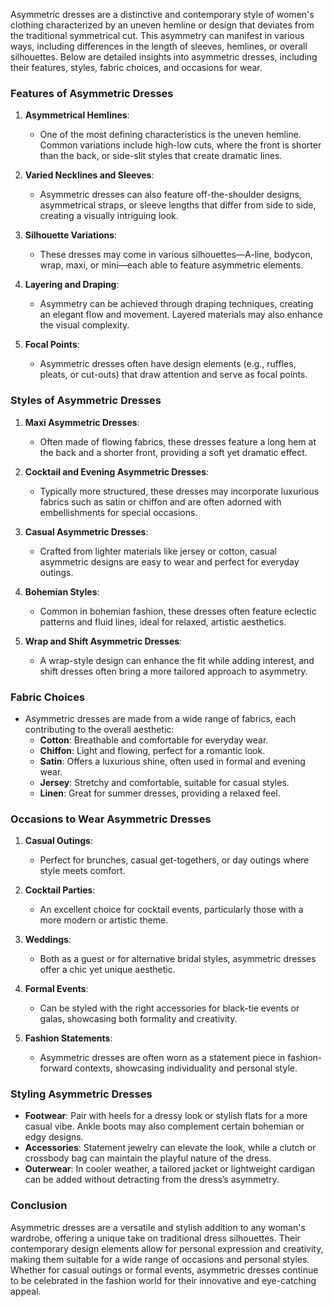 Asymmetric dresses are a distinctive and contemporary style of women's clothing characterized by an uneven hemline or design that deviates from the traditional symmetrical cut. This asymmetry can manifest in various ways, including differences in the length of sleeves, hemlines, or overall silhouettes. Below are detailed insights into asymmetric dresses, including their features, styles, fabric choices, and occasions for wear.

### Features of Asymmetric Dresses

1. **Asymmetrical Hemlines**: 
   - One of the most defining characteristics is the uneven hemline. Common variations include high-low cuts, where the front is shorter than the back, or side-slit styles that create dramatic lines.

2. **Varied Necklines and Sleeves**: 
   - Asymmetric dresses can also feature off-the-shoulder designs, asymmetrical straps, or sleeve lengths that differ from side to side, creating a visually intriguing look.

3. **Silhouette Variations**: 
   - These dresses may come in various silhouettes—A-line, bodycon, wrap, maxi, or mini—each able to feature asymmetric elements.

4. **Layering and Draping**: 
   - Asymmetry can be achieved through draping techniques, creating an elegant flow and movement. Layered materials may also enhance the visual complexity.

5. **Focal Points**: 
   - Asymmetric dresses often have design elements (e.g., ruffles, pleats, or cut-outs) that draw attention and serve as focal points.

### Styles of Asymmetric Dresses

1. **Maxi Asymmetric Dresses**: 
   - Often made of flowing fabrics, these dresses feature a long hem at the back and a shorter front, providing a soft yet dramatic effect.

2. **Cocktail and Evening Asymmetric Dresses**: 
   - Typically more structured, these dresses may incorporate luxurious fabrics such as satin or chiffon and are often adorned with embellishments for special occasions.

3. **Casual Asymmetric Dresses**: 
   - Crafted from lighter materials like jersey or cotton, casual asymmetric designs are easy to wear and perfect for everyday outings.

4. **Bohemian Styles**: 
   - Common in bohemian fashion, these dresses often feature eclectic patterns and fluid lines, ideal for relaxed, artistic aesthetics.

5. **Wrap and Shift Asymmetric Dresses**: 
   - A wrap-style design can enhance the fit while adding interest, and shift dresses often bring a more tailored approach to asymmetry.

### Fabric Choices

- Asymmetric dresses are made from a wide range of fabrics, each contributing to the overall aesthetic:
  - **Cotton**: Breathable and comfortable for everyday wear.
  - **Chiffon**: Light and flowing, perfect for a romantic look.
  - **Satin**: Offers a luxurious shine, often used in formal and evening wear.
  - **Jersey**: Stretchy and comfortable, suitable for casual styles.
  - **Linen**: Great for summer dresses, providing a relaxed feel.

### Occasions to Wear Asymmetric Dresses

1. **Casual Outings**: 
   - Perfect for brunches, casual get-togethers, or day outings where style meets comfort.

2. **Cocktail Parties**: 
   - An excellent choice for cocktail events, particularly those with a more modern or artistic theme.

3. **Weddings**: 
   - Both as a guest or for alternative bridal styles, asymmetric dresses offer a chic yet unique aesthetic.

4. **Formal Events**: 
   - Can be styled with the right accessories for black-tie events or galas, showcasing both formality and creativity.

5. **Fashion Statements**: 
   - Asymmetric dresses are often worn as a statement piece in fashion-forward contexts, showcasing individuality and personal style.

### Styling Asymmetric Dresses

- **Footwear**: Pair with heels for a dressy look or stylish flats for a more casual vibe. Ankle boots may also complement certain bohemian or edgy designs.
- **Accessories**: Statement jewelry can elevate the look, while a clutch or crossbody bag can maintain the playful nature of the dress.
- **Outerwear**: In cooler weather, a tailored jacket or lightweight cardigan can be added without detracting from the dress’s asymmetry.

### Conclusion

Asymmetric dresses are a versatile and stylish addition to any woman's wardrobe, offering a unique take on traditional dress silhouettes. Their contemporary design elements allow for personal expression and creativity, making them suitable for a wide range of occasions and personal styles. Whether for casual outings or formal events, asymmetric dresses continue to be celebrated in the fashion world for their innovative and eye-catching appeal.